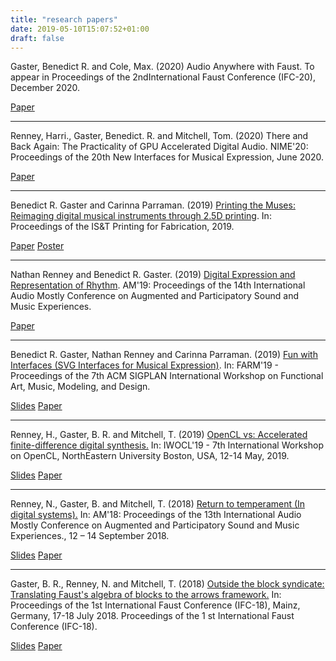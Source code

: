 ```yaml
---
title: "research papers"
date: 2019-05-10T15:07:52+01:00
draft: false
---
```


Gaster, Benedict R. and Cole, Max. (2020) Audio Anywhere with Faust. To appear in 
Proceedings of the 2ndInternational Faust Conference (IFC-20), December 2020.

[Paper](../assets/aa_faust2020-final.pdf)

---

Renney, Harri., Gaster, Benedict. R. and Mitchell, Tom. (2020) There and Back Again:
The Practicality of GPU Accelerated Digital Audio. NIME'20: Proceedings of the
20th New Interfaces for Musical Expression, June 2020.

[Paper](../assets/There_and_back_again_Evaluating_the_practicality_of_GPU_accelerated_digital_audio_nime20.pdf)

---

Benedict R. Gaster and Carinna Parraman. (2019) [Printing the Muses: Reimaging digital musical instruments
through 2.5D printing](http://eprints.uwe.ac.uk/XXXX). In: Proceedings of the IS&T Printing for Fabrication, 2019.

[Paper](../assets/ISAndTMusesPaper.pdf)
[Poster](../assets/printing_the_muses_poster.pdf)

---

Nathan Renney and Benedict R. Gaster. (2019) [Digital Expression and Representation of Rhythm](https://uwe-repository.worktribe.com/output/2569484). AM'19: Proceedings of the 14th International Audio Mostly Conference on Augmented and Participatory Sound and Music Experiences.

<!-- [Slides](../presentations/Digital Expression and Representation of Rhythm) -->
[Paper](https://uwe-repository.worktribe.com/output/2569484)

---

Benedict R. Gaster, Nathan Renney and Carinna Parraman. (2019) [Fun with Interfaces (SVG Interfaces for Musical Expression)](http://eprints.uwe.ac.uk/41424). In: FARM'19 - Proceedings of the 7th ACM SIGPLAN International Workshop on Functional Art, Music, Modeling, and Design.

[Slides](https://bgaster.github.io/farm19/)
[Paper](http://eprints.uwe.ac.uk/41424) 

---

Renney, H., Gaster, B. R. and Mitchell, T. (2019) [OpenCL vs: Accelerated finite-difference digital synthesis.](http://eprints.uwe.ac.uk/40347) 
In: IWOCL'19 - 7th International Workshop on OpenCL, NorthEastern University Boston, USA, 12-14 May, 2019. 

[Slides](../assets/IWOCL_2019_Final_Draft.pptx)
[Paper](http://eprints.uwe.ac.uk/40347) 

---

Renney, N., Gaster, B. and Mitchell, T. (2018) [Return to temperament (In digital systems).](http://eprints.uwe.ac.uk/37544) In: AM'18: Proceedings of the 13th International Audio Mostly Conference on Augmented and Participatory Sound and Music Experiences., 12 – 14 September 2018.

[Slides](../assets/AM18ConferencePresentation.pptx)
[Paper](http://eprints.uwe.ac.uk/37544)

---

Gaster, B. R., Renney, N. and Mitchell, T. (2018) [Outside the block syndicate: Translating Faust's algebra of blocks to the arrows framework.](../assets/ifc-2018.pdf) In: Proceedings of the 1st International Faust Conference (IFC-18), Mainz, Germany, 17-18 July 2018. Proceedings of the 1 st International Faust Conference (IFC-18).

[Slides](https://tobeadded)
[Paper](../assets/ifc-2018.pdf)

